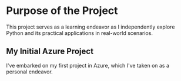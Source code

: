 # Purpose of the Project
This project serves as a learning endeavor as I independently explore Python and its practical applications in real-world scenarios.

## My Initial Azure Project
I've embarked on my first project in Azure, which I've taken on as a personal endeavor.
